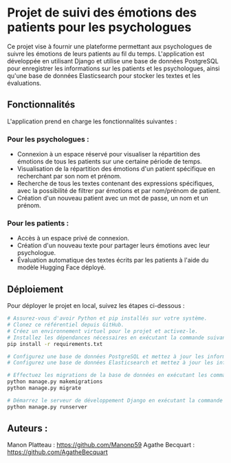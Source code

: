# Projet de suivi des émotions des patients pour les psychologues

Ce projet vise à fournir une plateforme permettant aux psychologues de suivre les émotions de leurs patients au fil du temps. L'application est développée en utilisant Django et utilise une base de données PostgreSQL pour enregistrer les informations sur les patients et les psychologues, ainsi qu'une base de données Elasticsearch pour stocker les textes et les évaluations.

## Fonctionnalités

L'application prend en charge les fonctionnalités suivantes :

### Pour les psychologues :
- Connexion à un espace réservé pour visualiser la répartition des émotions de tous les patients sur une certaine période de temps.
- Visualisation de la répartition des émotions d'un patient spécifique en recherchant par son nom et prénom.
- Recherche de tous les textes contenant des expressions spécifiques, avec la possibilité de filtrer par émotions et par nom/prénom de patient.
- Création d'un nouveau patient avec un mot de passe, un nom et un prénom.


### Pour les patients :
- Accès à un espace privé de connexion.
- Création d'un nouveau texte pour partager leurs émotions avec leur psychologue.
- Évaluation automatique des textes écrits par les patients à l'aide du modèle Hugging Face déployé.

## Déploiement

Pour déployer le projet en local, suivez les étapes ci-dessous :

```bash
# Assurez-vous d'avoir Python et pip installés sur votre système.
# Clonez ce référentiel depuis GitHub.
# Créez un environnement virtuel pour le projet et activez-le.
# Installez les dépendances nécessaires en exécutant la commande suivante :
pip install -r requirements.txt

# Configurez une base de données PostgreSQL et mettez à jour les informations de connexion dans les paramètres du projet.
# Configurez une base de données Elasticsearch et mettez à jour les informations de connexion dans les paramètres du projet.

# Effectuez les migrations de la base de données en exécutant les commandes suivantes :
python manage.py makemigrations
python manage.py migrate

# Démarrez le serveur de développement Django en exécutant la commande suivante :
python manage.py runserver
```

## Auteurs : 

Manon Platteau : https://github.com/Manonp59
Agathe Becquart : https://github.com/AgatheBecquart
